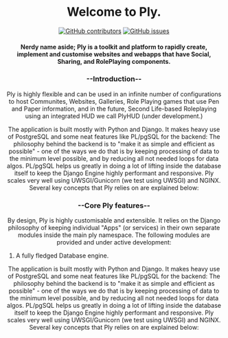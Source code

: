 <div align="center">
  <h1>Welcome to Ply.</h1>
</div>

<div align="center">
  <!-- breaks if we dont have this blank line -->
  
  <a href="">![GitHub contributors](https://img.shields.io/github/contributors-anon/mistressAlisi/ply?style=for-the-badge)</a>
  <a href="">![GitHub issues](https://img.shields.io/github/issues/mistressAlisi/ply?style=for-the-badge)</a>
</div>

<h4 align="center">
  Nerdy name aside; Ply is a toolkit and platform to rapidly create, implement and customise websites and webapps that have Social, Sharing, and RolePlaying components.
</h4>
<h3 align="center">--Introduction--</h3>
<p align="center">Ply is highly flexible and can be used in an infinite number of configurations to host Communites, Websites, Galleries, Role Playing games that use Pen and Paper information, and in the future, Second Life-based Roleplaying using an integrated HUD we call PlyHUD (under development.)
</p>

<p align="center">The application is built mostly with Python and Django. It makes heavy use of PostgreSQL and some neat features like PL/pgSQL for the backend: The philosophy behind the backend is to "make it as simple and efficient as possible" - one of the ways we do that is by keeping processing of data to the minimum level possible, and by reducing all not needed loops for data algos. PL/pgSQL helps us greatly in doing a lot of lifting inside the database itself to keep the Django Engine highly performant and responsive. Ply scales very well using UWSGI/Gunicorn (we test using UWSGI) and NGINX. Several key concepts that Ply relies on are explained below:
</p>



<h3 align="center">--Core Ply features--</h3>
<p align="center">By design, Ply is highly customisable and extensible. It relies on the Django philosophy of keeping individual "Apps" (or services) in their own separate modules inside the main ply namespace. The following modules are provided and under active development:
<ol>
<li>A fully fledged Database engine.</li>
</ol>
</p>

<p align="center">The application is built mostly with Python and Django. It makes heavy use of PostgreSQL and some neat features like PL/pgSQL for the backend: The philosophy behind the backend is to "make it as simple and efficient as possible" - one of the ways we do that is by keeping processing of data to the minimum level possible, and by reducing all not needed loops for data algos. PL/pgSQL helps us greatly in doing a lot of lifting inside the database itself to keep the Django Engine highly performant and responsive. Ply scales very well using UWSGI/Gunicorn (we test using UWSGI) and NGINX. Several key concepts that Ply relies on are explained below:
</p>

